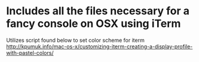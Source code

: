 # Includes all the files necessary for a fancy console on OSX using iTerm

Utilizes script found below to set color scheme for iterm
http://kpumuk.info/mac-os-x/customizing-iterm-creating-a-display-profile-with-pastel-colors/
